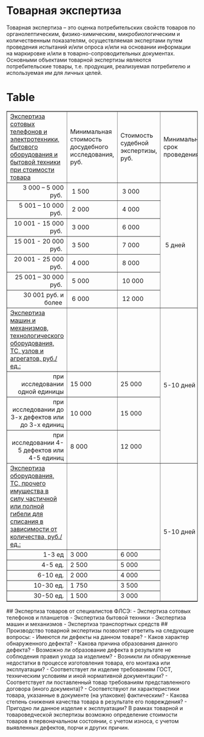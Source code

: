 # Товарная экспертиза
Товарная экспертиза – это оценка потребительских свойств товаров по органолептическим, физико-химическим, микробиологическим и количественным показателям, осуществляемая экспертами путем проведения испытаний и/или опроса и/или на основании информации на маркировке и/или в товарно-сопроводительных документах.
Основными объектами товарной экспертизы являются потребительские товары, т.е. продукция, реализуемая потребителю и используемая им для личных целей.
# Table
<table border="1" cellpadding="0" cellspacing="0" class="price-list">
<tbody>
<tr class="table-header_blue">
<td><a href="https://federallab.ru/uslugi-ekspertizyi/tovarnaya-ekspertiza/ekspertiza-telefonov-i-planshetov/">Экспертиза сотовых телефонов и электротехники, бытового оборудования и бытовой техники при стоимости товара</a></td>
<td>Минимальная стоимость досудебного исследования, руб.</td>
<td>Стоимость судебной экспертизы, руб.</td>
<td>Минимальный срок проведения</td>
</tr>
<tr>
<td style="text-align:right">3 000 – 5 000 руб. </td>
<td> 1 500</td>
<td> 3 000</td>
<td colspan="1" rowspan="7"> 5 дней</td>
</tr>
<tr>
<td style="text-align:right">5 001 – 10 000 руб. </td>
<td> 2 000</td>
<td> 4 000</td>
</tr>
<tr>
<td style="text-align:right">10 001 - 15 000 руб. </td>
<td> 3 000</td>
<td> 6 000</td>
</tr>
<tr>
<td style="text-align:right">15 001 - 20 000 руб. </td>
<td> 3 500</td>
<td> 7 000</td>
</tr>
<tr>
<td style="text-align:right">20 001 - 25 000 руб. </td>
<td> 4 000</td>
<td> 8 000</td>
</tr>
<tr>
<td style="text-align:right">25 001 – 30 000 руб. </td>
<td> 5 000</td>
<td> 10 000</td>
</tr>
<tr>
<td style="text-align:right">30 001 руб. и более </td>
<td> 6 000</td>
<td> 12 000</td>
</tr>
<tr>
<td class="table-header_blue"><a href="https://federallab.ru/uslugi-ekspertizyi/tovarnaya-ekspertiza/ekspertiza-mashin-i-mexanizmov/">Экспертиза машин и механизмов, технологического оборудования, ТС, узлов и агрегатов, руб./ед.:</a></td>
<td>
<p> </p>
</td>
<td>
<p> </p>
</td>
<td colspan="1" rowspan="4">5-10 дней</td>
</tr>
<tr>
<td style="text-align:right">при исследовании одной единицы</td>
<td>15 000</td>
<td>25 000</td>
</tr>
<tr>
<td style="text-align:right">при исследовании до 3-х дефектов или до 3-х единиц</td>
<td>10 000</td>
<td>15 000</td>
</tr>
<tr>
<td style="text-align:right">при исследовании 4-5 дефектов или 4-5 единиц</td>
<td>8 000</td>
<td>12 000</td>
</tr>
<tr>
<td class="table-header_blue"><a href="https://federallab.ru/uslugi-ekspertizyi/avtotexnicheskaya-ekspertiza/avtotovarovedcheskaya-ekspertiza/">Экспертиза оборудования, ТС, прочего имущества в силу частичной или полной гибели для списания в зависимости от количества, руб./ед.:</a></td>
<td>
<p> </p>
</td>
<td>
<p> </p>
</td>
<td colspan="1" rowspan="6">5-10 дней</td>
</tr>
<tr>
<td style="text-align:right">1-3 ед</td>
<td>3 000 </td>
<td>6 000</td>
</tr>
<tr>
<td style="text-align:right">4-5 ед.</td>
<td>2 500</td>
<td>5 000</td>
</tr>
<tr>
<td style="text-align:right">6-10 ед.</td>
<td>2 000</td>
<td>4 000</td>
</tr>
<tr>
<td style="text-align:right">10-30 ед.</td>
<td>1 750</td>
<td>3 500</td>
</tr>
<tr>
<td style="text-align:right">30-50 ед.</td>
<td>1 500</td>
<td>3 000</td>
</tr>
<tr>
</tr>
</tbody>
</table>
## Экспертиза товаров от специалистов ФЛСЭ:
- Экспертиза сотовых телефонов и планшетов
- Экспертиза бытовой техники
- Экспертиза машин и механизмов
- Экспертиза транспортных средств
## Производство товарной экспертизы позволяет ответить на следующие вопросы:
- Имеются ли дефекты на данном товаре?
- Каков характер обнаруженного дефекта?
- Какова причина образования данного дефекта?
- Возможно ли образование дефекта в результате не соблюдения правил ухода за изделием?
- Возникли ли обнаруженные недостатки в процессе изготовления товара, его монтажа или эксплуатации?
- Соответствует ли изделие требованиям ГОСТ, техническим условиям и иной нормативной документации?
- Соответствует ли поставленный товар требованиям представленного договора (иного документа)?
- Соответствуют ли характеристики товара, указанные в документе (на упаковке) фактическим?
- Какова степень снижения качества товара в результате его повреждения?
- Пригодно ли данное изделие к эксплуатации?
В рамках товарной и товароведческой экспертизы возможно определение стоимости товаров в первоначальном состоянии, с учетом износа, с учетом выявленных дефектов, порчи и других причин.